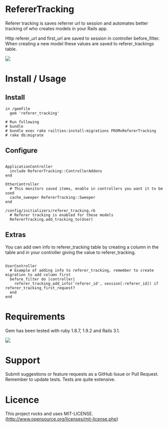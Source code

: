 # RefererTracking

Referer tracking is saves referrer url to session and automates better tracking of who creates models in your Rails app.

Http referer_url and first_url are saved to session in controller before_filter. When creating a new model these values are
saved to referer_trackings table.

[<img src="https://secure.travis-ci.org/holli/referer_tracking.png" />](http://travis-ci.org/holli/referer_tracking)

# Install / Usage

## Install

```
in /gemfile
  gem 'referer_tracking'

# Run following
# bundle
# bundle exec rake railties:install:migrations FROM=RefererTracking
# rake db:migrate

```

## Configure

```

ApplicationController
  include RefererTracking::ControllerAddons
end

OtherController
  # This monitors saved items, enable in controllers you want it to be used
  cache_sweeper RefererTracking::Sweeper
end

/config/initializers/referer_tracking.rb
  # Referer tracking is enabled for these models
  RefererTracking.add_tracking_to(User)

```

## Extras

You can add own info to referer_tracking table by creating a column in the table and in your controller giving the
value to referer_tracking.

```

UserController
  # Example of adding info to referer_tracking, remember to create migration to add column first
  before_filter do |controller|
    referer_tracking_add_info('referer_id', session[:referer_id]) if referer_tracking_first_request?
  end
end

```

# Requirements

Gem has been tested with ruby 1.8.7, 1.9.2 and Rails 3.1.

[<img src="https://secure.travis-ci.org/holli/referer_tracking.png" />](http://travis-ci.org/holli/referer_tracking)

# Support

Submit suggestions or feature requests as a GitHub Issue or Pull Request. Remember to update tests. Tests are quite extensive.


# Licence

This project rocks and uses MIT-LICENSE. (http://www.opensource.org/licenses/mit-license.php)

